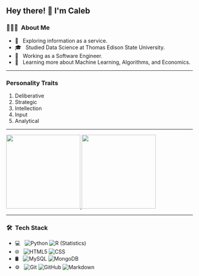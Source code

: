 ## Hey there! 👋 I'm Caleb

### 👨🏻‍💻 &nbsp;About Me

- 🤔 &nbsp; Exploring information as a service.
- 🎓 &nbsp; Studied Data Science at Thomas Edison State University.
- 💼 &nbsp; Working as a Software Engineer.
- 🌱 &nbsp; Learning more about Machine Learning, Algorithms, and Economics.

***
### Personality Traits

1. Deliberative
2. Strategic
3. Intellection
4. Input
5. Analytical

***

<a href="https://github.com/calebjcourtney">
  <img height="200em" src="https://github-readme-stats.vercel.app/api?username=calebjcourtney&theme=buefy&show_icons=true" />
  <img height="200em" src="https://github-readme-stats.vercel.app/api/top-langs/?username=calebjcourtney&theme=buefy&layout=compact" />
</a>

***

### 🛠 &nbsp;Tech Stack

- 💻 &nbsp;
  ![Python](https://img.shields.io/badge/-Python-333333?style=flat&logo=python)
  ![R (Statistics)](https://img.shields.io/badge/-R-333333?style=flat&logo=R&logoColor=276DC3)
- 🌐 &nbsp;
  ![HTML5](https://img.shields.io/badge/-HTML5-333333?style=flat&logo=HTML5)
  ![CSS](https://img.shields.io/badge/-CSS-333333?style=flat&logo=CSS3&logoColor=1572B6)
- 🛢 &nbsp;
  ![MySQL](https://img.shields.io/badge/-MySQL-333333?style=flat&logo=mysql)
  ![MongoDB](https://img.shields.io/badge/-MongoDB-333333?style=flat&logo=mongodb)
- ⚙️ &nbsp;
  ![Git](https://img.shields.io/badge/-Git-333333?style=flat&logo=git)
  ![GitHub](https://img.shields.io/badge/-GitHub-333333?style=flat&logo=github)
  ![Markdown](https://img.shields.io/badge/-Markdown-333333?style=flat&logo=markdown)

<br/>

